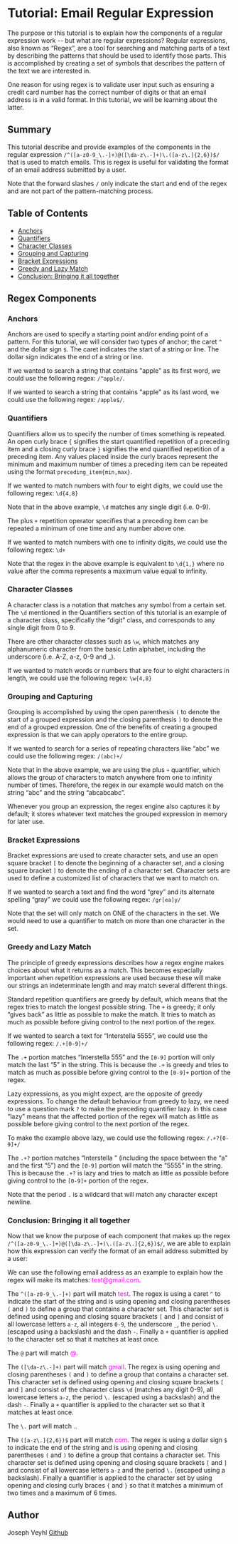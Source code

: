 # Tutorial: Email Regular Expression

The purpose or this tutorial is to explain how the components of a regular expression work -- but what are regular expressions? Regular expressions, also known as “Regex”, are a tool for searching and matching parts of a text by describing the patterns that should be used to identify those parts. This is accomplished by creating a set of symbols that describes the pattern of the text we are interested in.

One reason for using regex is to validate user input such as ensuring a credit card number has the correct number of digits or that an email address is in a valid format. In this tutorial, we will be learning about the latter.

## Summary

This tutorial describe and provide examples of the components in the regular expression `/^([a-z0-9_\.-]+)@([\da-z\.-]+)\.([a-z\.]{2,6})$/` that is used to match emails. This is regex is useful for validating the format of an email address submitted by a user.

Note that the forward slashes `/` only indicate the start and end of the regex and are not part of the pattern-matching process.

## Table of Contents

- [Anchors](#anchors)
- [Quantifiers](#quantifiers)
- [Character Classes](#character-classes)
- [Grouping and Capturing](#grouping-and-capturing)
- [Bracket Expressions](#bracket-expressions)
- [Greedy and Lazy Match](#greedy-and-lazy-match)
- [Conclusion: Bringing it all together](#conclusion-bringing-it-all-together)

## Regex Components

### Anchors

Anchors are used to specify a starting point and/or ending point of a pattern. For this tutorial, we will consider two types of anchor; the caret `^` and the dollar sign `$`. The caret indicates the start of a string or line. The dollar sign indicates the end of a string or line.

If we wanted to search a string that contains "apple" as its first word, we could use the following regex: `/^apple/`.

If we wanted to search a string that contains "apple" as its last word, we could use the following regex: `/apple$/`.

### Quantifiers

Quantifiers allow us to specify the number of times something is repeated. An open curly brace `{` signifies the start quantified repetition of a preceding item and a closing curly brace `}` signifies the end quantified repetition of a preceding item. Any values placed inside the curly braces represent the minimum and maximum number of times a preceding item can be repeated using the format `preceding_item{min,max}`.

If we wanted to match numbers with four to eight digits, we could use the following regex: `\d{4,8}`

Note that in the above example, `\d` matches any single digit (i.e. 0-9).

The plus `+` repetition operator specifies that a preceding item can be repeated a minimum of one time and any number above one.

If we wanted to match numbers with one to infinity digits, we could use the following regex: `\d+`

Note that the regex in the above example is equivalent to `\d{1,}` where no value after the comma represents a maximum value equal to infinity.

### Character Classes

A character class is a notation that matches any symbol from a certain set. The `\d` mentioned in the Quantifiers section of this tutorial is an example of a character class, specifically the “digit” class, and corresponds to any single digit from 0 to 9.

There are other character classes such as `\w`, which matches any alphanumeric character from the basic Latin alphabet, including the underscore (i.e. A-Z, a-z, 0-9 and \_).

If we wanted to match words or numbers that are four to eight characters in length, we could use the following regex: `\w{4,8}`

### Grouping and Capturing

Grouping is accomplished by using the open parenthesis `(` to denote the start of a grouped expression and the closing parenthesis `)` to denote the end of a grouped expression. One of the benefits of creating a grouped expression is that we can apply operators to the entire group.

If we wanted to search for a series of repeating characters like “abc” we could use the following regex: `/(abc)+/`

Note that in the above example, we are using the plus `+` quantifier, which allows the group of characters to match anywhere from one to infinity number of times. Therefore, the regex in our example would match on the string “abc” and the string “abcabcabc”.

Whenever you group an expression, the regex engine also captures it by default; it stores whatever text matches the grouped expression in memory for later use.

### Bracket Expressions

Bracket expressions are used to create character sets, and use an open square bracket `[` to denote the beginning of a character set, and a closing square bracket `]` to denote the ending of a character set. Character sets are used to define a customized list of characters that we want to match on.

If we wanted to search a text and find the word “grey” and its alternate spelling “gray” we could use the following regex: `/gr[ea]y/`

Note that the set will only match on ONE of the characters in the set. We would need to use a quantifier to match on more than one character in the set.

### Greedy and Lazy Match

The principle of greedy expressions describes how a regex engine makes choices about what it returns as a match. This becomes especially important when repetition expressions are used because these will make our strings an indeterminate length and may match several different things.

Standard repetition quantifiers are greedy by default, which means that the regex tries to match the longest possible string. The `+` is greedy; it only “gives back” as little as possible to make the match. It tries to match as much as possible before giving control to the next portion of the regex.

If we wanted to search a text for “Interstella 5555”, we could use the following regex: `/.+[0-9]+/`

The `.+` portion matches “Interstella 555” and the `[0-9]` portion will only match the last “5” in the string. This is because the `.+` is greedy and tries to match as much as possible before giving control to the `[0-9]+` portion of the regex.

Lazy expressions, as you might expect, are the opposite of greedy expressions. To change the default behaviour from greedy to lazy, we need to use a question mark `?` to make the preceding quantifier lazy. In this case “lazy” means that the affected portion of the regex will match as little as possible before giving control to the next portion of the regex.

To make the example above lazy, we could use the following regex: `/.+?[0-9]+/`

The `.+?` portion matches “Interstella ” (including the space between the “a” and the first “5”) and the `[0-9]` portion will match the “5555” in the string. This is because the `.+?` is lazy and tries to match as little as possible before giving control to the `[0-9]+` portion of the regex.

Note that the period `.` is a wildcard that will match any character except newline.

### Conclusion: Bringing it all together

Now that we know the purpose of each component that makes up the regex `/^([a-z0-9_\.-]+)@([\da-z\.-]+)\.([a-z\.]{2,6})$/`, we are able to explain how this expression can verify the format of an email address submitted by a user:

We can use the following email address as an example to explain how the regex will make its matches: <span style="color: magenta;">test<area>@gmail.com</span>.

The `^([a-z0-9_\.-]+)` part will match <span style="color: magenta;">test</span>. The regex is using a caret `^` to indicate the start of the string and is using opening and closing parentheses `(` and `)` to define a group that contains a character set. This character set is defined using opening and closing square brackets `[` and `]` and consist of all lowercase letters `a-z`, all integers `0-9`, the underscore `_`, the period `\.` (escaped using a backslash) and the dash `-`. Finally a `+` quantifier is applied to the character set so that it matches at least once.

The `@` part will match <span style="color: magenta;">@</span>.

The `([\da-z\.-]+)` part will match <span style="color: magenta;">gmail</span>. The regex is using opening and closing parentheses `(` and `)` to define a group that contains a character set. This character set is defined using opening and closing square brackets `[` and `]` and consist of the character class `\d` (matches any digit 0-9), all lowercase letters `a-z`, the period `\.` (escaped using a backslash) and the dash `-`. Finally a `+` quantifier is applied to the character set so that it matches at least once.

The `\.` part will match <span style="color: magenta;">.</span>.

The `([a-z\.]{2,6})$` part will match <span style="color: magenta;">com</span>. The regex is using a dollar sign `$` to indicate the end of the string and is using opening and closing parentheses `(` and `)` to define a group that contains a character set. This character set is defined using opening and closing square brackets `[` and `]` and consist of all lowercase letters `a-z` and the period `\.` (escaped using a backslash). Finally a quantifier is applied to the character set by using opening and closing curly braces `{` and `}` so that it matches a minimum of two times and a maximum of 6 times.

## Author

Joseph Veyhl [Github](https://github.com/jveyhl/jve_regex_tutorial)
